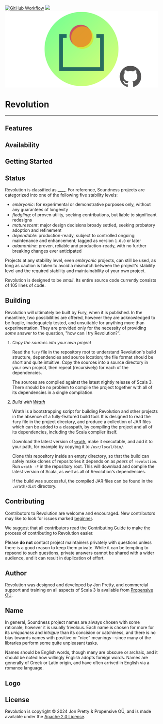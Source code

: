[<img alt="GitHub Workflow" src="https://img.shields.io/github/actions/workflow/status/propensive/revolution/main.yml?style=for-the-badge" height="24">](https://github.com/propensive/revolution/actions)
[<img src="https://img.shields.io/discord/633198088311537684?color=8899f7&label=DISCORD&style=for-the-badge" height="24">](https://discord.com/invite/MBUrkTgMnA)
<img src="/doc/images/github.png" valign="middle">

# Revolution

____



## Features



## Availability



## Getting Started



## Status

Revolution is classified as ____. For reference, Soundness projects are
categorized into one of the following five stability levels:

- _embryonic_: for experimental or demonstrative purposes only, without any guarantees of longevity
- _fledgling_: of proven utility, seeking contributions, but liable to significant redesigns
- _maturescent_: major design decisions broady settled, seeking probatory adoption and refinement
- _dependable_: production-ready, subject to controlled ongoing maintenance and enhancement; tagged as version `1.0.0` or later
- _adamantine_: proven, reliable and production-ready, with no further breaking changes ever anticipated

Projects at any stability level, even _embryonic_ projects, can still be used,
as long as caution is taken to avoid a mismatch between the project's stability
level and the required stability and maintainability of your own project.

Revolution is designed to be _small_. Its entire source code currently consists
of 105 lines of code.

## Building

Revolution will ultimately be built by Fury, when it is published. In the
meantime, two possibilities are offered, however they are acknowledged to be
fragile, inadequately tested, and unsuitable for anything more than
experimentation. They are provided only for the necessity of providing _some_
answer to the question, "how can I try Revolution?".

1. *Copy the sources into your own project*
   
   Read the `fury` file in the repository root to understand Revolution's build
   structure, dependencies and source location; the file format should be short
   and quite intuitive. Copy the sources into a source directory in your own
   project, then repeat (recursively) for each of the dependencies.

   The sources are compiled against the latest nightly release of Scala 3.
   There should be no problem to compile the project together with all of its
   dependencies in a single compilation.

2. *Build with [Wrath](https://github.com/propensive/wrath/)*

   Wrath is a bootstrapping script for building Revolution and other projects in
   the absence of a fully-featured build tool. It is designed to read the `fury`
   file in the project directory, and produce a collection of JAR files which can
   be added to a classpath, by compiling the project and all of its dependencies,
   including the Scala compiler itself.
   
   Download the latest version of
   [`wrath`](https://github.com/propensive/wrath/releases/latest), make it
   executable, and add it to your path, for example by copying it to
   `/usr/local/bin/`.

   Clone this repository inside an empty directory, so that the build can
   safely make clones of repositories it depends on as _peers_ of `revolution`.
   Run `wrath -F` in the repository root. This will download and compile the
   latest version of Scala, as well as all of Revolution's dependencies.

   If the build was successful, the compiled JAR files can be found in the
   `.wrath/dist` directory.

## Contributing

Contributors to Revolution are welcome and encouraged. New contributors may like
to look for issues marked
[beginner](https://github.com/propensive/revolution/labels/beginner).

We suggest that all contributors read the [Contributing
Guide](/contributing.md) to make the process of contributing to Revolution
easier.

Please __do not__ contact project maintainers privately with questions unless
there is a good reason to keep them private. While it can be tempting to
repsond to such questions, private answers cannot be shared with a wider
audience, and it can result in duplication of effort.

## Author

Revolution was designed and developed by Jon Pretty, and commercial support and
training on all aspects of Scala 3 is available from [Propensive
O&Uuml;](https://propensive.com/).



## Name



In general, Soundness project names are always chosen with some rationale,
however it is usually frivolous. Each name is chosen for more for its
_uniqueness_ and _intrigue_ than its concision or catchiness, and there is no
bias towards names with positive or "nice" meanings—since many of the libraries
perform some quite unpleasant tasks.

Names should be English words, though many are obscure or archaic, and it
should be noted how willingly English adopts foreign words. Names are generally
of Greek or Latin origin, and have often arrived in English via a romance
language.

## Logo



## License

Revolution is copyright &copy; 2024 Jon Pretty & Propensive O&Uuml;, and
is made available under the [Apache 2.0 License](/license.md).

